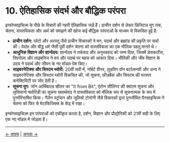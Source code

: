 # 10. ऐतिहासिक संदर्भ और बौद्धिक परंपरा

इन्फोप्साइचिज़्म के पीछे के विचारों की गहरी ऐतिहासिक जड़ें हैं। प्राचीन दर्शन से लेकर डिजिटल युग तक, चेतना, वास्तविकता और अर्थ को समझने की खोज कई बौद्धिक परंपराओं के माध्यम से विकसित हुई है:

- **प्राचीन दर्शन:** प्लेटो और अरस्तू जैसे प्राचीन विचारकों ने मन, पदार्थ और ब्रह्मांड की प्रकृति पर चर्चा की। वेदांत और बौद्ध धर्म जैसी पूर्वी दर्शन चेतना को वास्तविकता का एक मौलिक पहलू मानते थे।
- **आधुनिक विज्ञान और ज्ञानोदय:** ज्ञानोदय ने तर्कवाद और अनुभववाद को जन्म दिया, जिसमें डेसकार्टेस, स्पिनोज़ा और लाइबनिज ने मन और पदार्थ पर बहस को आकार दिया। भौतिकी और जीव विज्ञान के उदय ने पदार्थ और जीवन के नए मॉडल पेश किए।
- **साइबरनेटिक्स और सिस्टम थ्योरी:** 20वीं सदी में, नॉर्बर्ट वीनर, लुडविग वॉन बर्टालान्फी और अन्य ने साइबरनेटिक्स और सिस्टम थ्योरी विकसित की, जो सूचना, फीडबैक और सिस्टम की परस्पर कनेक्टिविटी पर जोर देती है।
- **सूचना युग:** जॉन आर्चिबाल्ड व्हीलर का "It from Bit", एंटोन ज़ीलिंगर की क्वांटम सूचना और लुसियानो फ्लोरिडी का सूचना यथार्थवाद ने वास्तविकता को मौलिक रूप से सूचनात्मक के रूप में पुनर्परिभाषित किया। गैलेन स्ट्रॉसन और जूलियो टोनोनी जैसे विचारकों द्वारा पुनर्जीवित पैनसाइचिज़्म ने चेतना को फिर से मेटाफिजिक्स के केंद्र में रखा।

इन्फोप्साइचिज़्म इन परंपराओं को एकीकृत करता है, दर्शन, विज्ञान और प्रौद्योगिकी को 21वीं सदी के लिए एक नए मॉडल में जोड़ता है।

---
<div class="navigation-links">
<a href="../09_खुले_प्रश्न_और_भविष्य_के_अनुसंधान_की_दिशा/" class="nav-link prev-link">← वापस</a> | <a href="../11_मामले_का_अध्ययन_और_व्यावहारिक_अनुप्रयोग/" class="nav-link next-link">अगला →</a>
</div>
